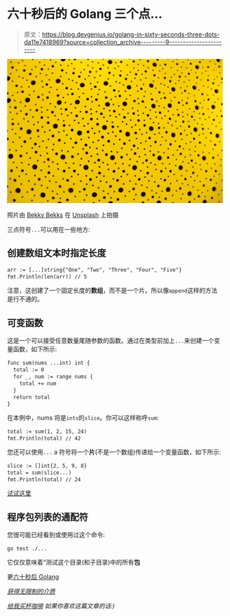 # 六十秒后的 Golang 三个点…

> 原文：<https://blog.devgenius.io/golang-in-sixty-seconds-three-dots-da11e7418969?source=collection_archive---------9----------------------->

![](img/ffe7a8baf1de2e0cfb0eaeb122bc8ab2.png)

照片由 [Bekky Bekks](https://unsplash.com/@bekkybekks?utm_source=medium&utm_medium=referral) 在 [Unsplash](https://unsplash.com?utm_source=medium&utm_medium=referral) 上拍摄

三点符号`...`可以用在一些地方:

## 创建数组文本时指定长度

```
arr := [...]string{"One", "Two", "Three", "Four", "Five"}
fmt.Println(len(arr)) // 5
```

注意，这创建了一个固定长度的**数组**，而不是一个片。所以像`append`这样的方法是行不通的。

## 可变函数

这是一个可以接受任意数量尾随参数的函数。通过在类型前加上`...`来创建一个变量函数，如下所示:

```
func sum(nums ...int) int {
  total := 0
  for _, num := range nums {
    total += num
  }
  return total
}
```

在本例中，nums 将是`ints`的`slice`。你可以这样称呼`sum`:

```
total := sum(1, 2, 15, 24)
fmt.Println(total) // 42
```

您还可以使用`...` a 符号将一个**片**(不是一个数组)传递给一个变量函数，如下所示:

```
slice := []int{2, 5, 9, 8}
total = sum(slice...)
fmt.Println(total) // 24
```

[试试这里](https://go.dev/play/p/e7m8J3pRRLi)

## 程序包列表的通配符

您很可能已经看到或使用过这个命令:

```
go test ./...
```

它仅仅意味着“测试这个目录(和子目录)中的所有**包**

更[六十秒后 Golang](https://richard-t-bell90.medium.com/list/golang-in-sixty-seconds-7a26c5131734)

[*获得无限制的介质*](https://richard-t-bell90.medium.com/membership)

[*给我买杯咖啡*](https://ko-fi.com/richardtbell) *如果你喜欢这篇文章的话:)*